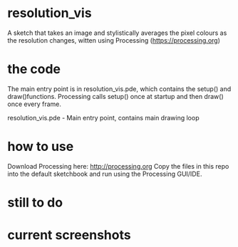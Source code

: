 # resolution_vis
A sketch that takes an image and stylistically averages the pixel colours as the resolution changes, 
witten using Processing (https://processing.org)

# the code
The main entry point is in resolution_vis.pde, which contains the setup() and draw()functions. 
Processing calls setup() once at startup and then draw() once every frame.

resolution_vis.pde  - Main entry point, contains main drawing loop

# how to use
Download Processing here: http://processing.org
Copy the files in this repo into the default sketchbook and run using the Processing GUI/IDE.

# still to do 

# current screenshots

